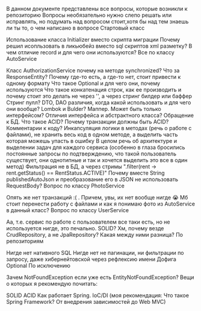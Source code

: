 В данном документе представлены все вопросы, которые возникли к репозиторию
Вопросы необязательно нужно слепо решать или исправлять, но подумать над вопросом стоит,хотя бы над тем знаешь ли ты то, о чем написано в вопросе
Стартовый класс

Использование класса Initializer вместо скрипта миграции
Почему решил исопльзовать в ликьюбейз вместо sql скриптов xml разметку?
В чем отличие record и для чего они используются?
Все по классу AutoService

Класс AuthorizationService почему на методе synchronized?
Что за ResponseEntity? Почему где-то есть, а где-то нет, стоит привести к одному формату
Что такое Optional и для чего они, почему используются
Что такое конкатенация строк, как ее производить и почему стоит это делать не через '', а через стринг билдер или баффер
Стринг пулл?
DTO, DAO различия, когда какой использовать и для чего они вообще?
Lombok и Bulder?
Маппер. Может быть только интерфейсом? Отличия интерфейса и абстрактного класса?
Обращение к БД. Что такое ACID? Почему транзакции должны быть ACID?
Комментарии к коду?
Инкапсуляция логики в методах (речь о работе с файлами), не хранить весь код в одном методе, а выделить часть которая можешь упасть в ошибку
В целом речь об архитектуре и выделении задач для каждого сервиса (особенно в глаза бросились постоянные запросы по подтверждению, что такой пользователь существует, они однотипные и так и хочется выделить это все в один метод)
Фильтрация не в БД, а через стримы ".filter(rent -> rent.getStatus() == RentStatus.ACTIVE)"
Почему вместе String publishedAutoJson и преобразование его в JSON не использовать RequestBody?
Вопрос по классу PhotoService

Опять же нет транзакций :( . Причем, увы, их нет вообще нигде 😭
Мб стоит перенести работу с файлами и как я понимаю фото из AutoService в данный класс?
Вопрос по классу UserService

Аа, т.е. сервис по работе с пользователем все таки есть, но не используется нигде, это печально. SOLID?
Хм, почему везде CrudRepository, а не JpaRepository? Какая между ними разница?
По репозиториям

Нигде нет нативного SQL
Нигде нет не пагинации, ни фильтрации по запросу, даже хибернейтовской через рефлексию имени
Дофига Optional
По исключению

Зачем NotFoundException если уже есть EntityNotFoundException?
Вещи о которых я рекомендую почитать:

SOLID
ACID
Как работает Spring. IoC/DI (моя рекомендация: Что такое Spring Framework? От внедрения зависимостей до Web MVC)
